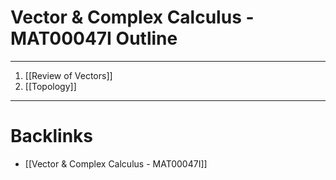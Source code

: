 # Vector & Complex Calculus - MAT00047I Outline
---
1. [[Review of Vectors]]
2. [[Topology]]

---
# Backlinks

- [[Vector & Complex Calculus - MAT00047I]]